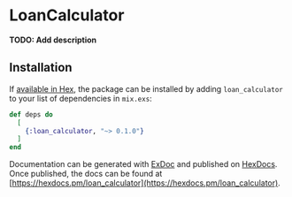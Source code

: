 # LoanCalculator

**TODO: Add description**

## Installation

If [available in Hex](https://hex.pm/docs/publish), the package can be installed
by adding `loan_calculator` to your list of dependencies in `mix.exs`:

```elixir
def deps do
  [
    {:loan_calculator, "~> 0.1.0"}
  ]
end
```

Documentation can be generated with [ExDoc](https://github.com/elixir-lang/ex_doc)
and published on [HexDocs](https://hexdocs.pm). Once published, the docs can
be found at [https://hexdocs.pm/loan_calculator](https://hexdocs.pm/loan_calculator).

